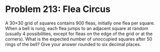 # Problem 213: Flea Circus
A 30×30 grid of squares contains 900 fleas, initially one flea per
square. When a bell is rung, each flea jumps to an adjacent square at
random (usually 4 possibilities, except for fleas on the edge of the
grid or at the corners). What is the expected number of unoccupied
squares after 50 rings of the bell? Give your answer rounded to six
decimal places.
